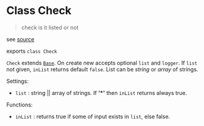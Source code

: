 
# Class Check

>  check is it listed or not

see [source](../../../../src/server/classes/base/check.mjs)

exports `class Check`  

`Check` extends [`Base`](./base.md). On create new accepts optional `list` and `logger`.
If `list` not given, `inList` returns default `false`. List can be *string* or *array*  of strings.

Settings:

* `list` : string || array of strings. If **'*'** then `inList` returns always true.

Functions:

* `inList` : returns true if some of input exists in `list`, else false.
